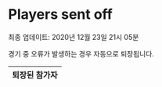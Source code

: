 # Players sent off
최종 업데이트: 2020년 12월 23일 21시 05분


경기 중 오류가 발생하는 경우 자동으로 퇴장됩니다.


| 퇴장된 참가자 |
|:---:|